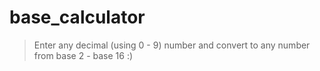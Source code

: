 # base_calculator

> Enter any decimal (using 0 - 9) number and convert to any number from base 2 - base 16 :)
